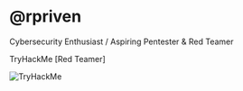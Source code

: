 # **@rpriven**

Cybersecurity Enthusiast / Aspiring Pentester & Red Teamer

TryHackMe [Red Teamer]

<img src="https://tryhackme-badges.s3.amazonaws.com/djedi.riven.png" alt="TryHackMe">
